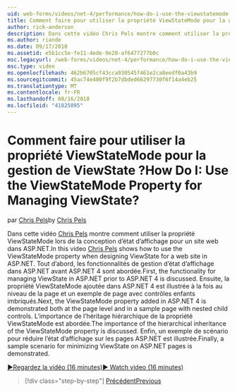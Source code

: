 ```yaml
---
uid: web-forms/videos/net-4/performance/how-do-i-use-the-viewstatemode-property-for-managing-viewstate
title: Comment faire pour utiliser la propriété ViewStateMode pour la gestion de ViewState ? | Microsoft Docs
author: rick-anderson
description: Dans cette vidéo Chris Pels montre comment utiliser la propriété ViewStateMode lors de la conception d’état d’affichage pour un site web dans ASP.NET.
ms.author: riande
ms.date: 09/17/2010
ms.assetid: e5b1cc5e-fe11-4ede-9e28-af6477277b0c
msc.legacyurl: /web-forms/videos/net-4/performance/how-do-i-use-the-viewstatemode-property-for-managing-viewstate
msc.type: video
ms.openlocfilehash: 462b6705cf43cca930545f461e2ca8eedf0a43b9
ms.sourcegitcommit: 45ac74e400f9f2b7dbded66297730f6f14a4eb25
ms.translationtype: MT
ms.contentlocale: fr-FR
ms.lasthandoff: 08/16/2018
ms.locfileid: "41825095"
---
```

<a name="how-do-i-use-the-viewstatemode-property-for-managing-viewstate"></a><span data-ttu-id="e057f-104">Comment faire pour utiliser la propriété ViewStateMode pour la gestion de ViewState ?</span><span class="sxs-lookup"><span data-stu-id="e057f-104">How Do I: Use the ViewStateMode Property for Managing ViewState?</span></span>
====================
<span data-ttu-id="e057f-105">par [Chris Pels](https://twitter.com/chrispels)</span><span class="sxs-lookup"><span data-stu-id="e057f-105">by [Chris Pels](https://twitter.com/chrispels)</span></span>

<span data-ttu-id="e057f-106">Dans cette vidéo [Chris Pels](http://www.idevtech.com) montre comment utiliser la propriété ViewStateMode lors de la conception d’état d’affichage pour un site web dans ASP.NET.</span><span class="sxs-lookup"><span data-stu-id="e057f-106">In this video [Chris Pels](http://www.idevtech.com) shows how to use the ViewStateMode property when designing ViewState for a web site in ASP.NET.</span></span> <span data-ttu-id="e057f-107">Tout d’abord, les fonctionnalités de gestion d’état d’affichage dans ASP.NET avant ASP.NET 4 sont abordée.</span><span class="sxs-lookup"><span data-stu-id="e057f-107">First, the functionality for managing ViewState in ASP.NET prior to ASP.NET 4 is discussed.</span></span> <span data-ttu-id="e057f-108">Ensuite, la propriété ViewStateMode ajoutée dans ASP.NET 4 est illustrée à la fois au niveau de la page et un exemple de page avec contrôles enfants imbriqués.</span><span class="sxs-lookup"><span data-stu-id="e057f-108">Next, the ViewStateMode property added in ASP.NET 4 is demonstrated both at the page level and in a sample page with nested child controls.</span></span> <span data-ttu-id="e057f-109">L’importance de l’héritage hiérarchique de la propriété ViewStateMode est abordée.</span><span class="sxs-lookup"><span data-stu-id="e057f-109">The importance of the hierarchical inheritance of the ViewStateMode property is discussed.</span></span> <span data-ttu-id="e057f-110">Enfin, un exemple de scénario pour réduire l’état d’affichage sur les pages ASP.NET est illustrée.</span><span class="sxs-lookup"><span data-stu-id="e057f-110">Finally, a sample scenario for minimizing ViewState on ASP.NET pages is demonstrated.</span></span>

[<span data-ttu-id="e057f-111">&#9654;Regardez la vidéo (16 minutes)</span><span class="sxs-lookup"><span data-stu-id="e057f-111">&#9654; Watch video (16 minutes)</span></span>](https://channel9.msdn.com/Blogs/ASP-NET-Site-Videos/how-do-i-use-the-viewstatemode-property-for-managing-viewstate)

> [!div class="step-by-step"]
> [<span data-ttu-id="e057f-112">Précédent</span><span class="sxs-lookup"><span data-stu-id="e057f-112">Previous</span></span>](aspnet-4-quick-hit-easy-state-compression.md)
